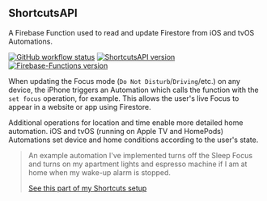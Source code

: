 ## ShortcutsAPI
A Firebase Function used to read and update Firestore from iOS and tvOS Automations.

[![GitHub workflow status](https://img.shields.io/github/actions/workflow/status/gavinsawyer/shortcuts-api/ci.yml)](https://github.com/gavinsawyer/shortcuts-api/actions/workflows/ci.yml)
[![ShortcutsAPI version](https://img.shields.io/npm/v/@gavinsawyer/shortcuts-api?logo=npm)](https://www.npmjs.com/package/@gavinsawyer/shortcuts-api)
[![Firebase-Functions version](https://img.shields.io/npm/dependency-version/@gavinsawyer/shortcuts-api/firebase-functions?logo=firebase)](https://www.npmjs.com/package/firebase-functions)

When updating the Focus mode (`Do Not Disturb`/`Driving`/etc.) on any device, the iPhone triggers an Automation which calls the function with the `set focus` operation, for example. This allows the user's live Focus to appear in a website or app using Firestore.

Additional operations for location and time enable more detailed home automation. iOS and tvOS (running on Apple TV and HomePods) Automations set device and home conditions according to the user's state.

> An example automation I've implemented turns off the Sleep Focus and turns on my apartment lights and espresso machine if I am at home when my wake-up alarm is stopped.
> 
> [See this part of my Shortcuts setup](https://imgur.com/a/LE1fxqm)
